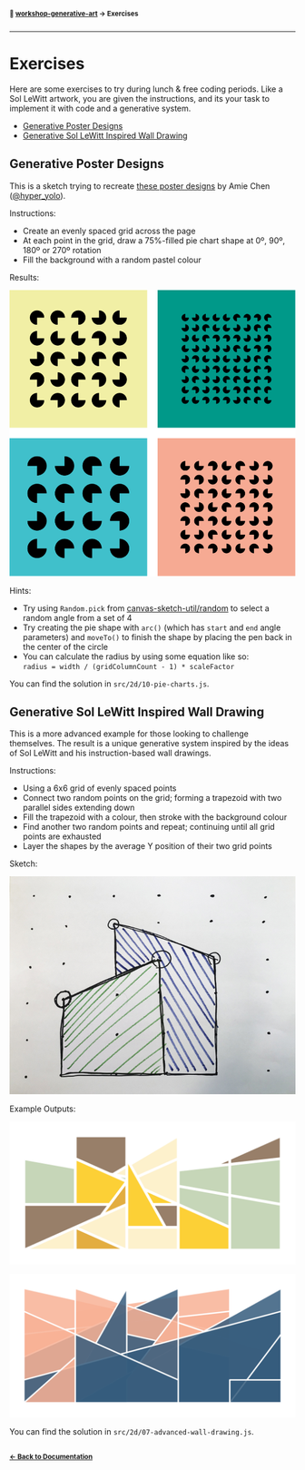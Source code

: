#### <sup>:closed_book: [workshop-generative-art](../README.md) → Exercises</sup>

---

# Exercises

Here are some exercises to try during lunch & free coding periods. Like a Sol LeWitt artwork, you are given the instructions, and its your task to implement it with code and a generative system.

- [Generative Poster Designs](#pie)
- [Generative Sol LeWitt Inspired Wall Drawing](#wall)

<a name="pie" />

## Generative Poster Designs

This is a sketch trying to recreate [these poster designs](https://twitter.com/hyper_yolo/status/1116208688522383360) by Amie Chen ([@hyper_yolo](https://twitter.com/hyper_yolo/status/1116208688522383360)).

Instructions:

- Create an evenly spaced grid across the page
- At each point in the grid, draw a 75%-filled pie chart shape at 0º, 90º, 180º or 270º rotation
- Fill the background with a random pastel colour

Results:

![Generative Pies](images/pies.png)

Hints:

- Try using `Random.pick` from [canvas-sketch-util/random](https://github.com/mattdesl/canvas-sketch-util/blob/master/docs/random.md) to select a random angle from a set of 4
- Try creating the pie shape with `arc()` (which has `start` and `end` angle parameters) and `moveTo()` to finish the shape by placing the pen back in the center of the circle
- You can calculate the radius by using some equation like so:  
  `radius = width / (gridColumnCount - 1) * scaleFactor`

You can find the solution in `src/2d/10-pie-charts.js`.

## Generative Sol LeWitt Inspired Wall Drawing

This is a more advanced example for those looking to challenge themselves. The result is a unique generative system inspired by the ideas of Sol LeWitt and his instruction-based wall drawings.

Instructions:

- Using a 6x6 grid of evenly spaced points
- Connect two random points on the grid; forming a trapezoid with two parallel sides extending down
- Fill the trapezoid with a colour, then stroke with the background colour
- Find another two random points and repeat; continuing until all grid points are exhausted
- Layer the shapes by the average Y position of their two grid points

Sketch:

![sketch](./images/wall-sketch.png)

Example Outputs:

![wall-1](./images/wall-1.png)

![wall-2](./images/wall-2.png)

You can find the solution in `src/2d/07-advanced-wall-drawing.js`.

## 

#### <sup>[← Back to Documentation](../README.md)